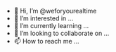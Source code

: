 - 👋 Hi, I’m @weforyourealtime
- 👀 I’m interested in ...
- 🌱 I’m currently learning ...
- 💞️ I’m looking to collaborate on ...
- 📫 How to reach me ...

<!---
weforyourealtime/weforyourealtime is a ✨ special ✨ repository because its `README.md` (this file) appears on your GitHub profile.
You can click the Preview link to take a look at your changes.
--->
